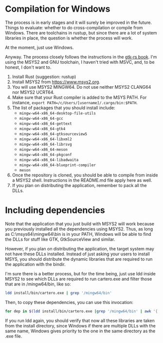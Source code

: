 # Compilation for Windows

The process is in early stages and it will surely be improved in the future.
Things to evaluate: whether to do cross-compilation or compile from Windows.
There are toolchains in rustup, but since there are a lot of system libraries
in place, the question is whether the process will work.

At the moment, just use Windows.

Anyway. The process closely follows the instructions in the [gtk-rs book][win].
I'm using the MSYS2 and GNU toolchain, I haven't tried with MSVC, and, to be
honest, I don't want to.

1. Install Rust (suggestion: rustup)
2. Install MSYS2 from https://www.msys2.org.
3. You will use MSYS2 MINGW64. Do not use neither MSYS2 CLANG64 nor MSYS2
   UCRT64.
4. Make sure that your Rust compiler is added to the MSYS PATH. For instance,
   `export PATH=/c/Users/[username]/.cargo/bin:$PATH`.
5. The list of packages that you should install include:
   * `mingw-w64-x86_64-desktop-file-utils`
   * `mingw-w64-x86_64-gcc`
   * `mingw-w64-x86_64-gettext`
   * `mingw-w64-x86_64-gtk4`
   * `mingw-w64-x86_64-gtksourceview5`
   * `mingw-w64-x86_64-libxml2`
   * `mingw-w64-x86_64-librsvg`
   * `mingw-w64-x86_64-meson`
   * `mingw-w64-x86_64-pkgconf`
   * `mingw-w64-x86_64-libadwaita`
   * `mingw-w64-x86_64-blueprint-compiler`
   * `meson`
6. Once the repository is cloned, you should be able to compile from inside a
MSYS2 shell. Instructions in the README.md file apply here as well.
7. If you plan on distributing the application, remember to pack all the DLLs.

# Including dependencies

Note that the application that you just build with MSYS2 will work because you
previously installed all the dependencies using MSYS2. Thus, as long as
C:\msys64\mingw64\bin is in your PATH, Windows will be able to find the DLLs for
stuff like GTK, GtkSourceView and similar.

However, if you plan on distributing the application, the target system may not
have these DLLs installed. Instead of just asking your users to install MSYS,
you should distribute the dynamic libraries that are required to run the
application with the bindir.

I'm sure there is a better process, but for the time being, just use ldd inside
MSYS2 to see which DLLs are required to run cartero.exe and filter those that
are in /mingw64/bin, like so:

```sh
ldd install/bin/cartero.exe | grep '/mingw64/bin'
```

Then, to copy these dependencies, you can use this invocation:

```sh
for dep in $(ldd install/bin/cartero.exe |grep '/mingw64/bin' | awk '{ print $1 }'); do cp /mingw64/bin/$dep install/bin; done
```

If you run ldd again, you should verify that now all these libraries are taken
from the install directory, since Windows if there are multiple DLLs with the
same name, Windows gives priority to the one in the same directory as the .exe
file.

[win]: https://gtk-rs.org/gtk4-rs/stable/latest/book/installation_windows.html
